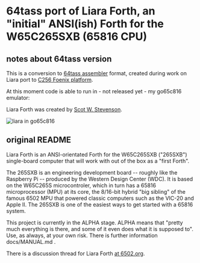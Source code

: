 # 64tass port of Liara Forth, an "initial" ANSI(ish) Forth for the W65C265SXB (65816 CPU)

## notes about 64tass version

This is a conversion to [64tass assembler](http://tass64.sourceforge.net/) format,
created during work on Liara port to [C256 Foenix platform](https://c256foenix.com/).

At this moment code is able to run in - not released yet - my go65c816 emulator:

Liara Forth was created by [Scot W. Stevenson](https://github.com/scotws/LiaraForth).

![liara in go65c816](https://asciinema.org/a/lEH7boZq2BEuQB7deRrtC5giX.png)

## original README

Liara Forth is an ANSI-orientated Forth for the W65C265SXB ("265SXB")
single-board computer that will work with out of the box as a "first Forth".

The 265SXB is an engineering development board -- roughly like the Raspberry Pi
-- produced by the Western Design Center (WDC). It is based on the W65C265S
microcontroler, which in turn has a 65816 microprocessor (MPU) at its core, the
8/16-bit hybrid "big sibling" of the famous 6502 MPU that powered classic
computers such as the VIC-20 and Apple II. The 265SXB is one of the easiest
ways to get started with a 65816 system.

This project is currently in the ALPHA stage. ALPHA means that "pretty much
everything is there, and some of it even does what it is supposed to". Use, as
always, at your own risk. There is further information docs/MANUAL.md . 

There is a discussion thread for Liara Forth [at
6502.org](http://forum.6502.org/viewtopic.php?f=9&t=3649).

